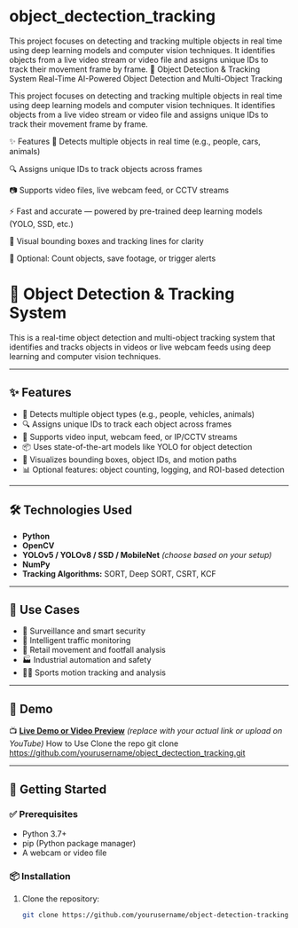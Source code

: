 # object_dectection_tracking
This project focuses on detecting and tracking multiple objects in real time using deep learning models and computer vision techniques. It identifies objects from a live video stream or video file and assigns unique IDs to track their movement frame by frame.
🎯 Object Detection & Tracking System
Real-Time AI-Powered Object Detection and Multi-Object Tracking

This project focuses on detecting and tracking multiple objects in real time using deep learning models and computer vision techniques. It identifies objects from a live video stream or video file and assigns unique IDs to track their movement frame by frame.

✨ Features
🧠 Detects multiple objects in real time (e.g., people, cars, animals)

🔍 Assigns unique IDs to track objects across frames

📷 Supports video files, live webcam feed, or CCTV streams

⚡ Fast and accurate — powered by pre-trained deep learning models (YOLO, SSD, etc.)

🧭 Visual bounding boxes and tracking lines for clarity

💾 Optional: Count objects, save footage, or trigger alerts

# 🎯 Object Detection & Tracking System

This is a real-time object detection and multi-object tracking system that identifies and tracks objects in videos or live webcam feeds using deep learning and computer vision techniques.

---

## ✨ Features

- 🧠 Detects multiple object types (e.g., people, vehicles, animals)
- 🔍 Assigns unique IDs to track each object across frames
- 🎥 Supports video input, webcam feed, or IP/CCTV streams
- 📦 Uses state-of-the-art models like YOLO for object detection
- 🧭 Visualizes bounding boxes, object IDs, and motion paths
- 📊 Optional features: object counting, logging, and ROI-based detection

---

## 🛠️ Technologies Used

- **Python**  
- **OpenCV**  
- **YOLOv5 / YOLOv8 / SSD / MobileNet** *(choose based on your setup)*  
- **NumPy**  
- **Tracking Algorithms:** SORT, Deep SORT, CSRT, KCF

---

## 📁 Use Cases

- 🚨 Surveillance and smart security  
- 🚗 Intelligent traffic monitoring  
- 🛒 Retail movement and footfall analysis  
- 🏭 Industrial automation and safety  
- 🏃‍♂️ Sports motion tracking and analysis

---

## 🚀 Demo

📺 **[Live Demo or Video Preview](#)** *(replace with your actual link or upload on YouTube)*
How to Use Clone the repo git clone https://github.com/yourusername/object_dectection_tracking.git

---

## 🧰 Getting Started

### ✅ Prerequisites

- Python 3.7+  
- pip (Python package manager)  
- A webcam or video file  

### 📦 Installation

1. Clone the repository:
   ```bash
   git clone https://github.com/yourusername/object-detection-tracking.git
